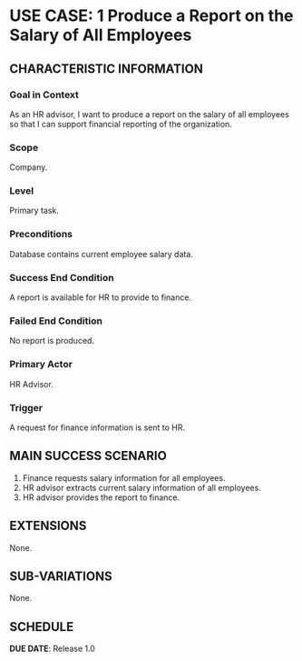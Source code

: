 # USE CASE: 1 Produce a Report on the Salary of All Employees

## CHARACTERISTIC INFORMATION

### Goal in Context

As an HR advisor, I want to produce a report on the salary of all employees so that I can support financial reporting of the organization.

### Scope

Company.

### Level

Primary task.

### Preconditions

Database contains current employee salary data.

### Success End Condition

A report is available for HR to provide to finance.

### Failed End Condition

No report is produced.

### Primary Actor

HR Advisor.

### Trigger

A request for finance information is sent to HR.

## MAIN SUCCESS SCENARIO

1. Finance requests salary information for all employees.
2. HR advisor extracts current salary information of all employees.
3. HR advisor provides the report to finance.

## EXTENSIONS

None.

## SUB-VARIATIONS

None.

## SCHEDULE

**DUE DATE**: Release 1.0
